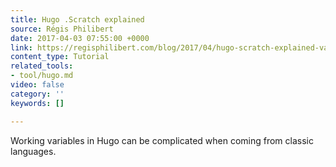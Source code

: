 ```yaml
---
title: Hugo .Scratch explained
source: Régis Philibert
date: 2017-04-03 07:55:00 +0000
link: https://regisphilibert.com/blog/2017/04/hugo-scratch-explained-variable/
content_type: Tutorial
related_tools:
- tool/hugo.md
video: false
category: ''
keywords: []

---
```

Working variables in Hugo can be complicated when coming from classic languages.